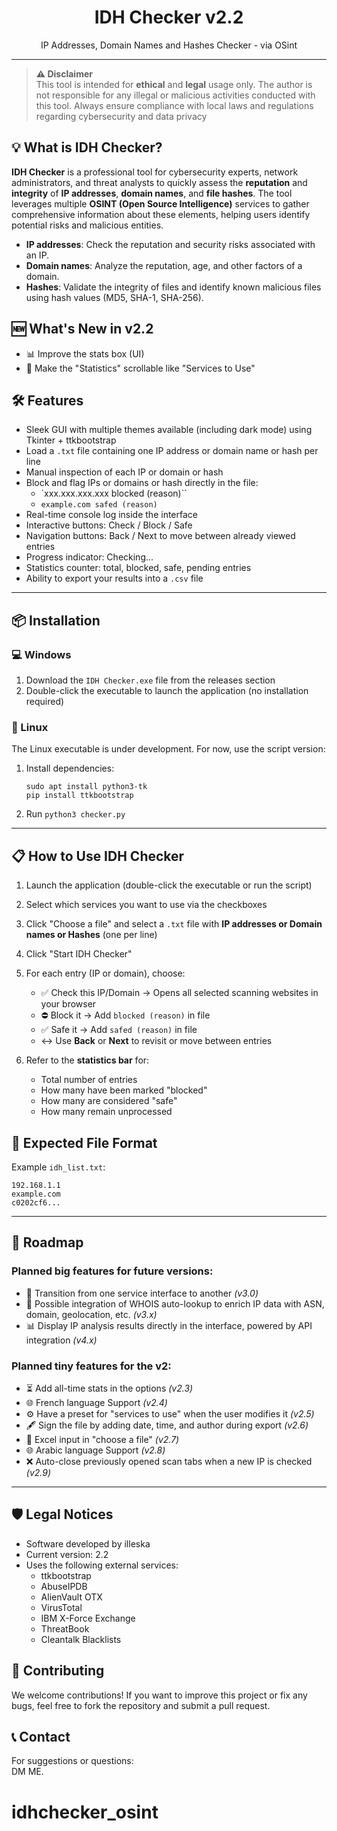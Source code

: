 <h1 align="center">IDH Checker v2.2</h1>
<p align="center">
IP Addresses, Domain Names and Hashes Checker - via OSint 
</p>


---
> **⚠️ Disclaimer**  
> This tool is intended for **ethical** and **legal** usage only. The author is not responsible for any illegal or malicious activities conducted with this tool. Always ensure compliance with local laws and regulations regarding cybersecurity and data privacy

## 💡 What is IDH Checker?
**IDH Checker** is a professional tool for cybersecurity experts, network administrators, and threat analysts to quickly assess the **reputation** and **integrity** of **IP addresses**, **domain names**, and **file hashes**. The tool leverages multiple **OSINT (Open Source Intelligence)** services to gather comprehensive information about these elements, helping users identify potential risks and malicious entities.

- **IP addresses**: Check the reputation and security risks associated with an IP.
- **Domain names**: Analyze the reputation, age, and other factors of a domain.
- **Hashes**: Validate the integrity of files and identify known malicious files using hash values (MD5, SHA-1, SHA-256).






## 🆕 What's New in v2.2

- 📊 Improve the stats box (UI)
- 🔄 Make the "Statistics" scrollable like "Services to Use"


## 🛠 Features

- Sleek GUI with multiple themes available (including dark mode) using Tkinter + ttkbootstrap  
- Load a `.txt` file containing one IP address or domain name or hash per line  
- Manual inspection of each IP or domain or hash
- Block and flag IPs or domains or hash directly in the file:
  - `xxx.xxx.xxx.xxx blocked (reason)``
  - `example.com safed (reason)`
- Real-time console log inside the interface  
- Interactive buttons: Check / Block / Safe  
- Navigation buttons: Back / Next to move between already viewed entries  
- Progress indicator: Checking...  
- Statistics counter: total, blocked, safe, pending entries  
- Ability to export your results into a `.csv` file  

---

## 📦 Installation

### 💻 Windows
1. Download the `IDH Checker.exe` file from the releases section  
2. Double-click the executable to launch the application (no installation required)  

### 🐧 Linux
The Linux executable is under development. For now, use the script version:  
1. Install dependencies:
   ```
   sudo apt install python3-tk
   pip install ttkbootstrap
   ```
2. Run `python3 checker.py`  

---

## 📋 How to Use IDH Checker

1. Launch the application (double-click the executable or run the script)  

2. Select which services you want to use via the checkboxes  

3. Click "Choose a file" and select a `.txt` file with **IP addresses or Domain names or Hashes** (one per line)  

4. Click "Start IDH Checker"  

5. For each entry (IP or domain), choose:  
   - ✅ Check this IP/Domain → Opens all selected scanning websites in your browser  
   - ⛔ Block it → Add `blocked (reason)` in file  
   - ✅ Safe it → Add `safed (reason)` in file  
   - ↔️ Use **Back** or **Next** to revisit or move between entries  

6. Refer to the **statistics bar** for:  
    - Total number of entries  
    - How many have been marked "blocked"  
    - How many are considered "safe"  
    - How many remain unprocessed  



## 📄 Expected File Format

Example `idh_list.txt`:

```
192.168.1.1  
example.com
c0202cf6...

```

---

## 🧭 Roadmap

### Planned big features for future versions:

- 🔀 Transition from one service interface to another *(v3.0)*
- 🎯 Possible integration of WHOIS auto-lookup to enrich IP data with ASN, domain, geolocation, etc. *(v3.x)*  
- 📊 Display IP analysis results directly in the interface, powered by API integration *(v4.x)*  

### Planned tiny features for the v2:
- ⏳ Add all-time stats in the options *(v2.3)*
- 🌐 French language Support *(v2.4)*
- ⚙️ Have a preset for "services to use" when the user modifies it *(v2.5)*
- 🖋️ Sign the file by adding date, time, and author during export *(v2.6)*
- 📁 Excel input in "choose a file" *(v2.7)*
- 🌐 Arabic language Support *(v2.8)*
- ❌ Auto-close previously opened scan tabs when a new IP is checked *(v2.9)*  

  

---

## 🛡️ Legal Notices

- Software developed by illeska  
- Current version: 2.2
- Uses the following external services:
  - ttkbootstrap  
  - AbuseIPDB  
  - AlienVault OTX  
  - VirusTotal  
  - IBM X-Force Exchange  
  - ThreatBook  
  - Cleantalk Blacklists  



## 🎨 Contributing
We welcome contributions! If you want to improve this project or fix any bugs, feel free to fork the repository and submit a pull request.

## 📞 Contact


For suggestions or questions:  
DM ME.  
# idhchecker_osint

